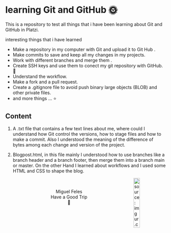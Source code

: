<h1> learning <strong> Git and GitHub 🌞</strong></h1>

This is a repository to test all things that i have been learning about Git and GitHub in Platzi.

interesting things that i have learned

- Make a repository in my computer with Git and upload it to Git Hub .
- Make commits to save and keep all my changes in my projects.
- Work with different branches and merge them .
- Create SSH keys and use them to conect my git repository with GitHub. 🔐
- Understand the workflow.
- Make a fork and a pull request.
- Create a .gitignore file to avoid push binary large objects (BLOB) and other private files.
- and more things ... ⭐


## Content
1. A .txt file that contains a few text lines about me, where could I understand how Git control the versions, how to stage files and how to make a commit. Also I understood the meaning of the difference of bytes among each change and version of the project.

3. Blogpost.html, in this file mainly I understood how to use branches like a branch header and a branch footer, then merge them into a branch main or master. On the other Hand I learned about workflows and I used some HTML and CSS to shape the blog.


<p href="https://imgur.com/NAE14tC"><img src="https://i.imgur.com/NAE14tC.png" title="source: imgur.com" width="20%" align="right"/ > 
</p>
<p align="center">
<br><br>
Miguel Feles <br>
Have a Good Trip<br>
🌇
</p>

